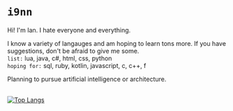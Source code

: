 # `i9nn`

Hi! I'm Ian. I hate everyone and everything.

I know a variety of langauges and am hoping to learn tons more. If you have suggestions, don't be afraid to give me some. 
<br>`list:` lua, java, c#, html, css, python
<br>`hoping for:` sql, ruby, kotlin, javascript, c, c++, f

Planning to pursue artificial intelligence or architecture. 

<br>[![Top Langs](https://github-readme-stats.vercel.app/api/top-langs/?username=i9nn&theme=prussian&layout=compact&hide=cmake,swift,kotlin,objective-c,Vim+script,powershell,html&langs_count=10)](https://github.com/anuraghazra/github-readme-stats)
